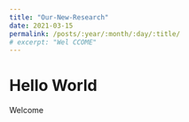 ```yaml
---
title: "Our-New-Research"
date: 2021-03-15
permalink: /posts/:year/:month/:day/:title/
# excerpt: "Wel CCOME"
---
```


# Hello World

Welcome